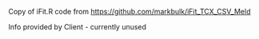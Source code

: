 Copy of iFit.R code from https://github.com/markbulk/iFit_TCX_CSV_Meld

Info provided by Client - currently unused
